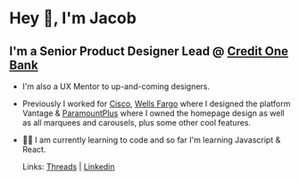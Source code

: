 # Hey 👋, I'm Jacob

## I'm a Senior Product Designer Lead @ [Credit One Bank](https://www.creditone.com)

*  I'm also a UX Mentor to up-and-coming designers. 

*  Previously I worked for [Cisco](www.cisco.com), [Wells Fargo](wellsfargo.com) where I designed the platform Vantage & [ParamountPlus](paramountplus.com) where I owned the homepage design as well as all marquees and carousels, plus some other cool features. 

*  🧑‍💻 I am currently learning to code and so far I'm learning Javascript & React. 



    Links: [Threads](https://www.threads.net/jacob.olenick) | [Linkedin](https://www.linkedin.com/in/jacobmolenick)

